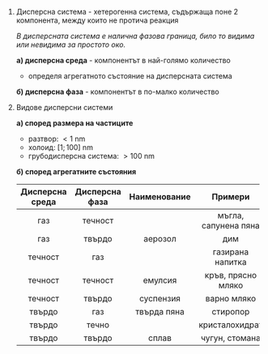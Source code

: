 1. Дисперсна система - хетерогенна система, съдържаща поне 2 компонента, между които не протича реакция
	
	*В дисперсната система е налична фазова граница, било то видима или невидима за простото око.*
	
	**а) дисперсна среда** - компонентът в най-голямо количество
	- определя агрегатното състояние на дисперсната система
	
	**б) дисперсна фаза** - компонентът в по-малко количество

2. Видове дисперсни системи
	
	**а) според размера на частиците**
	- разтвор: $\lt 1 \text{ nm}$
	- холоид: $[1;100]\text{ nm}$
	- грубодисперсна система: $\gt 100\text{ nm}$
	
	**б) според агрегатните състояния**
	
	|Дисперсна среда|Дисперсна фаза|Наименование|Примери|
	|:--:|:--:|:--:|:--:|
	|газ|течност||мъгла, сапунена пяна|
	|газ|твърдо|аерозол|дим|
	|течност|газ||газирана напитка|
	|течност|течност|емулсия|кръв, прясно мляко|
	|течност|твърдо|суспензия|варно мляко|
	|твърдо|газ|твърда пяна|стиропор|
	|твърдо|течно||кристалохидрат|
	|твърдо|твърдо|сплав|чугун, стомана|